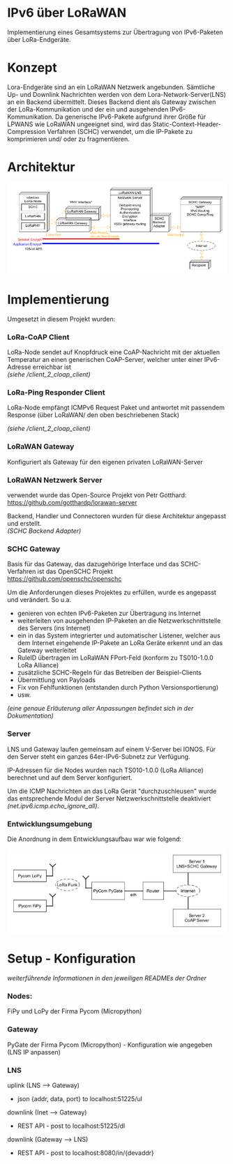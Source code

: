 IPv6 über LoRaWAN
===================

Implementierung eines Gesamtsystems zur Übertragung von IPv6-Paketen über LoRa-Endgeräte.

# Konzept
Lora-Endgeräte sind an ein LoRaWAN Netzwerk angebunden.
Sämtliche Up- und Downlink Nachrichten werden von dem Lora-Network-Server(LNS) an ein Backend übermittelt.
Dieses Backend dient als Gateway zwischen der LoRa-Kommunikation und der ein und ausgehenden IPv6-Kommunikation.
Da generische IPv6-Pakete aufgrund ihrer Größe für LPWANS wie LoRaWAN ungeeignet sind, wird das Static-Context-Header-Compression Verfahren (SCHC) verwendet, um die IP-Pakete zu komprimieren und/ oder zu fragmentieren.


# Architektur
![Alt text](architektur2.png?raw=true "Architektur")


# Implementierung

Umgesetzt in diesem Projekt wurden:


### LoRa-CoAP Client
LoRa-Node sendet auf Knopfdruck eine CoAP-Nachricht mit der aktuellen Temperatur an einen generischen CoAP-Server, welcher unter einer IPv6-Adresse erreichbar ist \
*(siehe /client_2_cloap_client)*

### LoRa-Ping Responder Client
LoRa-Node empfängt ICMPv6 Request Paket und antwortet mit passendem Response (über LoRaWAN/ den oben beschriebenen Stack) 

*(siehe /client_2_cloap_client)*

### LoRaWAN Gateway
Konfiguriert als Gateway für den eigenen privaten LoRaWAN-Server

### LoRaWAN Netzwerk Server
verwendet wurde das Open-Source Projekt von Petr Gotthard:\
https://github.com/gotthardp/lorawan-server

Backend, Handler und Connectoren wurden für diese Architektur angepasst und erstellt.\
*(SCHC Backend Adapter)*


### SCHC Gateway
Basis für das Gateway, das dazugehörige Interface und das SCHC-Verfahren ist das OpenSCHC Projekt\
https://github.com/openschc/openschc

Um die Anforderungen dieses Projektes zu erfüllen, wurde es angepasst und verändert. So u.a.
- genieren von echten IPv6-Paketen zur Übertragung ins Internet
- weiterleiten von ausgehenden IP-Paketen an die Netzwerkschnittstelle des Servers (ins Internet)
- ein in das System integrierter und automatischer Listener, welcher aus dem Internet eingehende IP-Pakete an LoRa Geräte erkennt und an das Gateway weiterleitet 
- RuleID übertragen im LoRaWAN FPort-Feld (konform zu TS010-1.0.0 LoRa Alliance)
- zusätzliche SCHC-Regeln für das Betreiben der Beispiel-Clients
- Übermittlung von Payloads
- Fix von Fehlfunktionen (entstanden durch Python Versionsportierung)
- usw.

*(eine genaue Erläuterung aller Anpassungen befindet sich in der Dokumentation)*

### Server
LNS und Gateway laufen gemeinsam auf einem V-Server bei IONOS.
Für den Server steht ein ganzes 64er-IPv6-Subnetz zur Verfügung.

IP-Adressen für die Nodes wurden nach TS010-1.0.0 (LoRa Alliance) berechnet und auf dem Server konfiguriert.

Um die ICMP Nachrichten an das LoRa Gerät "durchzuschleusen" wurde das entsprechende Modul der Server Netzwerkschnittstelle deaktiviert 
*(net.ipv6.icmp.echo_ignore_all)*.


### Entwicklungsumgebung
Die Anordnung in dem Entwicklungsaufbau war wie folgend:

![](Entwicklungsumgebung.png)
# Setup - Konfiguration
*weiterführende Informationen in den jeweiligen READMEs der Ordner*

### Nodes:
FiPy und LoPy der Firma Pycom (Micropython)

### Gateway
PyGate der Firma Pycom (Micropython) - Konfiguration wie angegeben (LNS IP anpassen)

### LNS
uplink (LNS --> Gateway)
- json {addr, data, port} to localhost:51225/ul

downlink (Inet --> Gateway)
- REST API - post to localhost:51225/dl

downlink (Gateway --> LNS)
- REST API - post to localhost:8080/in/{devaddr}

